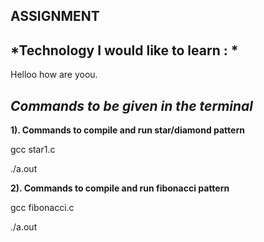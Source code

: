 ## ASSIGNMENT

## *Technology I would like to learn : *
Helloo  how are yoou.

## ***Commands to be given in the terminal***

**1). Commands to compile and run star/diamond pattern**

gcc star1.c

./a.out

**2). Commands to compile and run fibonacci pattern**

gcc fibonacci.c

./a.out



